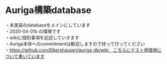 # Auriga構築database<br>
・未実装のdatabaseをメインにしています<br>
・2020-04-01b の環境です<br>
・wikiに個別事項を記述していきます<br>
・Auriga本体へのcommitmentは歓迎しますので持って行ってください<br>
・https://github.com/Elkershausen/auriga-db/wiki　こちらにテスト用環境について書いています
